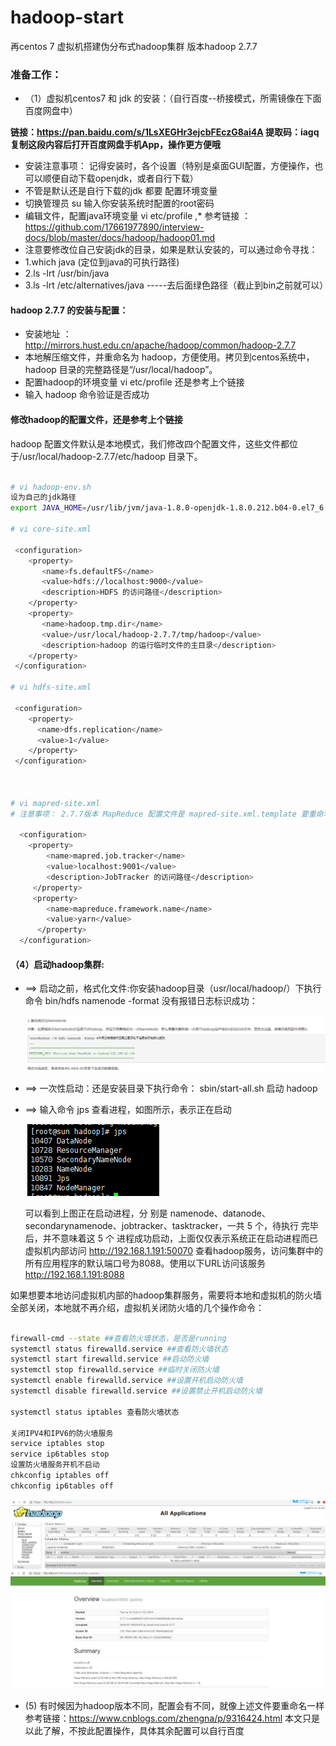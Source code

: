 # hadoop-start
再centos 7 虚拟机搭建伪分布式hadoop集群 版本hadoop 2.7.7

### 准备工作：
* （1）虚拟机centos7 和 jdk 的安装：（自行百度--桥接模式，所需镜像在下面百度网盘中）

**链接：https://pan.baidu.com/s/1LsXEGHr3ejcbFEczG8ai4A 
  提取码：iagq 
  复制这段内容后打开百度网盘手机App，操作更方便哦**
  
* 安装注意事项： 记得安装时，各个设置（特别是桌面GUI配置，方便操作，也可以顺便自动下载openjdk，或者自行下载）
* 不管是默认还是自行下载的jdk 都要 配置环境变量 
* 切换管理员 su 输入你安装系统时配置的root密码 
* 编辑文件，配置java环境变量 vi etc/profile ,* 参考链接 ： https://github.com/17661977890/interview-docs/blob/master/docs/hadoop/hadoop01.md
* 注意要修改位自己安装jdk的目录，如果是默认安装的，可以通过命令寻找：
* 1.which java (定位到java的可执行路径) 
* 2.ls -lrt /usr/bin/java 
* 3.ls -lrt /etc/alternatives/java -----去后面绿色路径（截止到bin之前就可以） 


#### hadoop 2.7.7 的安装与配置：
* 安装地址 ： http://mirrors.hust.edu.cn/apache/hadoop/common/hadoop-2.7.7
* 本地解压缩文件，并重命名为 hadoop，方便使用。拷贝到centos系统中，hadoop 目录的完整路径是“/usr/local/hadoop”。
* 配置hadoop的环境变量 vi etc/profile 还是参考上个链接
* 输入 hadoop 命令验证是否成功


#### 修改hadoop的配置文件，还是参考上个链接 
   
  hadoop 配置文件默认是本地模式，我们修改四个配置文件，这些文件都位于/usr/local/hadoop-2.7.7/etc/hadoop 目录下。
```bash

# vi hadoop-env.sh  
设为自己的jdk路径
export JAVA_HOME=/usr/lib/jvm/java-1.8.0-openjdk-1.8.0.212.b04-0.el7_6.x86_64
 
# vi core-site.xml

 <configuration>
    <property>
       <name>fs.defaultFS</name>
       <value>hdfs://localhost:9000</value>
       <description>HDFS 的访问路径</description>
    </property>
    <property>
       <name>hadoop.tmp.dir</name>
       <value>/usr/local/hadoop-2.7.7/tmp/hadoop</value>
       <description>hadoop 的运行临时文件的主目录</description>
    </property>
 </configuration>

# vi hdfs-site.xml
  
 <configuration>
    <property>
      <name>dfs.replication</name>
      <value>1</value>
    </property>
 </configuration>



# vi mapred-site.xml
# 注意事项： 2.7.7版本 MapReduce 配置文件是 mapred-site.xml.template 要重命名为 mapred-site.xml (命令参考：mv a b)

  <configuration>
    <property>
        <name>mapred.job.tracker</name>
        <value>localhost:9001</value>
        <description>JobTracker 的访问路径</description>
     </property>
     <property>
        <name>mapreduce.framework.name</name>
        <value>yarn</value>
      </property>
  </configuration>
```
#### （4）启动hadoop集群:

* ==> 启动之前，格式化文件:你安装hadoop目录（usr/local/hadoop/）下执行命令 bin/hdfs namenode -format
  没有报错日志标识成功：
  
  ![image](https://github.com/17661977890/hadoop-start/blob/master/image/%E5%9B%BE%E7%89%871.png)
  
* ==> 一次性启动：还是安装目录下执行命令：  sbin/start-all.sh 启动 hadoop

* ==> 输入命令 jps  查看进程，如图所示，表示正在启动
  
  ![image](https://github.com/17661977890/hadoop-start/blob/master/image/%E5%9B%BE%E7%89%872.png)
  
  可以看到上图正在启动进程，分 别是 namenode、datanode、secondarynamenode、jobtracker、tasktracker，一共 5 个，待执行 完毕后，并不意味着这 5 个  进程成功启动，上面仅仅表示系统正在启动进程而已
虚拟机内部访问 http://192.168.1.191:50070 查看hadoop服务，访问集群中的所有应用程序的默认端口号为8088。使用以下URL访问该服务 http://192.168.1.191:8088

如果想要本地访问虚拟机内部的hadoop集群服务，需要将本地和虚拟机的防火墙全部关闭，本地就不再介绍，虚拟机关闭防火墙的几个操作命令：
```bash

firewall-cmd --state ##查看防火墙状态，是否是running 
systemctl status firewalld.service ##查看防火墙状态
systemctl start firewalld.service ##启动防火墙
systemctl stop firewalld.service ##临时关闭防火墙
systemctl enable firewalld.service ##设置开机启动防火墙
systemctl disable firewalld.service ##设置禁止开机启动防火墙

systemctl status iptables 查看防火墙状态

关闭IPV4和IPV6的防火墙服务
service iptables stop
service ip6tables stop
设置防火墙服务开机不启动
chkconfig iptables off
chkconfig ip6tables off
```
 ![image](https://github.com/17661977890/hadoop-start/blob/master/image/%E5%BE%AE%E4%BF%A1%E5%9B%BE%E7%89%87_20190716143421.png)
 ![image](https://github.com/17661977890/hadoop-start/blob/master/image/%E5%BE%AE%E4%BF%A1%E5%9B%BE%E7%89%87_20190716143450.png)
  
* (5) 有时候因为hadoop版本不同，配置会有不同，就像上述文件要重命名一样
 参考链接：https://www.cnblogs.com/zhengna/p/9316424.html 本文只是以此了解，不按此配置操作，具体其余配置可以自行百度
